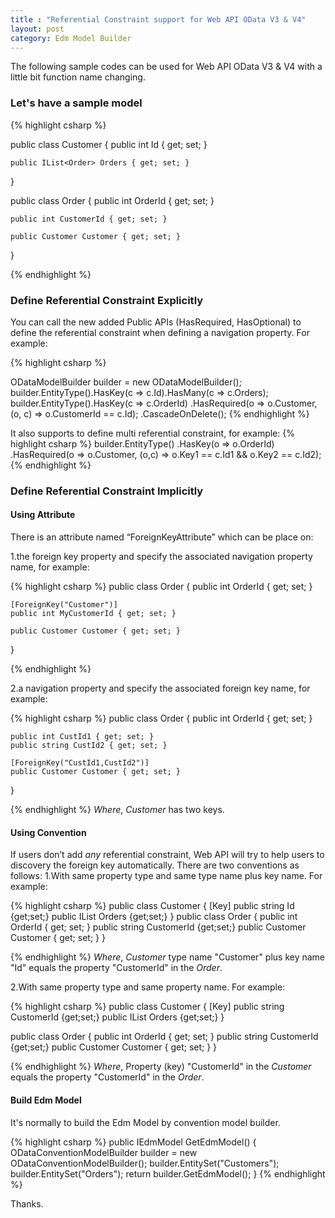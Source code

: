 ```yaml
---
title : "Referential Constraint support for Web API OData V3 & V4"
layout: post
category: Edm Model Builder
---
```


The following sample codes can be used for Web API OData V3 & V4 with a little bit function name changing.

### Let's have a sample model

{% highlight csharp %}

public class Customer
{
    public int Id { get; set; }
       
    public IList<Order> Orders { get; set; }
}

public class Order
{
    public int OrderId { get; set; }
 
    public int CustomerId { get; set; }         

    public Customer Customer { get; set; }
}

{% endhighlight %}

### Define Referential Constraint Explicitly
You can call the new added Public APIs (HasRequired, HasOptional) to define the referential constraint when defining a navigation property. For example:

{% highlight csharp %}

ODataModelBuilder builder = new ODataModelBuilder();
builder.EntityType<Customer>().HasKey(c => c.Id).HasMany(c => c.Orders);
builder.EntityType<Order>().HasKey(c => c.OrderId)
    .HasRequired(o => o.Customer, (o, c) => o.CustomerId == c.Id);
    .CascadeOnDelete();
{% endhighlight %}

It also supports to define multi referential constraint, for example:
{% highlight csharp %}
builder.EntityType<Order>()
    .HasKey(o => o.OrderId)
    .HasRequired(o => o.Customer, (o,c) => o.Key1 == c.Id1 && o.Key2 == c.Id2);
{% endhighlight %}

### Define Referential Constraint Implicitly
#### Using Attribute

There is an attribute named “ForeignKeyAttribute” which can be place on:

1.the foreign key property and specify the associated navigation property name, for example: 

{% highlight csharp %}
public class Order
{
    public int OrderId { get; set; }

    [ForeignKey("Customer")]
    public int MyCustomerId { get; set; }

    public Customer Customer { get; set; }
}

{% endhighlight %}

2.a navigation property and specify the associated foreign key name, for example:

{% highlight csharp %}
public class Order
{
    public int OrderId { get; set; }

    public int CustId1 { get; set; }
    public string CustId2 { get; set; }

    [ForeignKey("CustId1,CustId2")]
    public Customer Customer { get; set; }
}

{% endhighlight %}
*Where*, *Customer* has two keys.

#### Using Convention

If users don’t add *any* referential constraint, Web API will try to help users to discovery the foreign key automatically. There are two conventions as follows:
1.With same property type and same type name plus key name. For example:
   
{% highlight csharp %}
public class Customer
{ 
   [Key]
   public string Id {get;set;}
   public IList<Order> Orders {get;set;}
}
public class Order
{
    public int OrderId { get; set; }
    public string CustomerId {get;set;}
    public Customer Customer { get; set; }
}

{% endhighlight %}
*Where*, *Customer* type name "Customer" plus key name "Id" equals the property "CustomerId" in the *Order*.

2.With same property type and same property name. For example:
   
{% highlight csharp %}
public class Customer
{ 
   [Key]
   public string CustomerId {get;set;}
   public IList<Order> Orders {get;set;}
}

public class Order
{
    public int OrderId { get; set; }
    public string CustomerId {get;set;}
    public Customer Customer { get; set; }
}

{% endhighlight %}
*Where*, Property (key) "CustomerId" in the *Customer* equals the property "CustomerId" in the *Order*.

#### Build Edm Model
It's normally to build the Edm Model by convention model builder.

{% highlight csharp %}
public IEdmModel GetEdmModel()
{            
    ODataConventionModelBuilder builder = new ODataConventionModelBuilder();
    builder.EntitySet<Customer>("Customers");
    builder.EntitySet<Order>("Orders");
    return builder.GetEdmModel();
}
{% endhighlight %}

Thanks.

